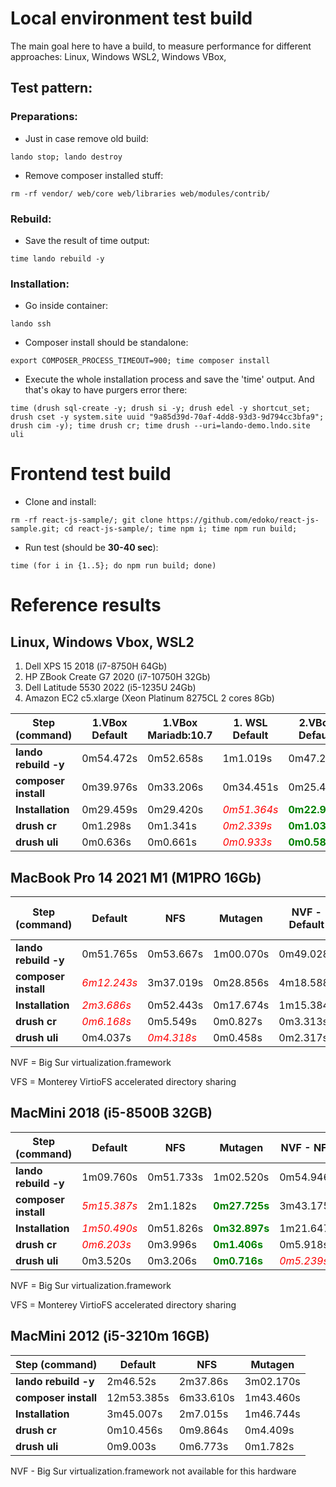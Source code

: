 # Local environment test build

The main goal here to have a build, to measure performance for different approaches: Linux, Windows WSL2, Windows VBox,

## Test pattern:
### Preparations:
- Just in case remove old build:
```
lando stop; lando destroy
```
- Remove composer installed stuff:
```
rm -rf vendor/ web/core web/libraries web/modules/contrib/
```
### Rebuild:
- Save the result of time output:
```
time lando rebuild -y
```
### Installation:
- Go inside container:
```
lando ssh
```
- Composer install should be standalone:
```
export COMPOSER_PROCESS_TIMEOUT=900; time composer install
```
- Execute the whole installation process and save the 'time' output. And that's okay to have purgers error there:
```
time (drush sql-create -y; drush si -y; drush edel -y shortcut_set; drush cset -y system.site uuid "9a85d39d-70af-4dd8-93d3-9d794cc3bfa9"; drush cim -y); time drush cr; time drush --uri=lando-demo.lndo.site uli
```
# Frontend test build
- Clone and install:
```
rm -rf react-js-sample/; git clone https://github.com/edoko/react-js-sample.git; cd react-js-sample/; time npm i; time npm run build;
```
- Run test (should be **30-40 sec**):
```
time (for i in {1..5}; do npm run build; done)
```
# Reference results
## Linux, Windows Vbox, WSL2
1. Dell XPS 15 2018 (i7-8750H 64Gb)
2. HP ZBook Create G7 2020 (i7-10750H 32Gb)
3. Dell Latitude 5530 2022 (i5-1235U 24Gb)
4. Amazon EC2 c5.xlarge (Xeon Platinum 8275CL 2 cores 8Gb)

Step (command) | 1.VBox Default | 1.VBox Mariadb:10.7 | 1. WSL Default | 2.VBox Default | 3.Ubuntu | 4.Ubuntu
--- | --- | --- | --- | --- | --- | ---
**lando rebuild -y** | 0m54.472s | 0m52.658s | 1m1.019s | 0m47.213s | 1m7,173s | 0m49.214s
**composer install** | 0m39.976s | 0m33.206s | 0m34.451s | 0m25.438s | <font color="red">*1m15.002s*</font> | <font color="green">**0m19.287s**</font>
**Installation** | 0m29.459s | 0m29.420s | <font color="red">*0m51.364s*</font> | <font color="green">**0m22.902s**</font> | 0m49.798s | 0m30.790s
**drush cr** | 0m1.298s | 0m1.341s | <font color="red">*0m2.339s*</font> | <font color="green">**0m1.031s**</font> | 0m2.170s | 0m1.412s
**drush uli** | 0m0.636s | 0m0.661s | <font color="red">*0m0.933s*</font> | <font color="green">**0m0.589s**</font> | 0m0.797s | 0m0.715s

## MacBook Pro 14 2021 M1 (M1PRO 16Gb)

Step (command) | Default | NFS | Mutagen | NVF - Default | NVF - NFS | NVF - NFS+VFS | NVF - Mutagen+VFS | NVF - Mutagen | DD Mutagen plugin
--- | --- | --- | --- | --- | --- | --- | --- | --- | ---
**lando rebuild -y** | 0m51.765s | 0m53.667s | 1m00.070s | 0m49.028s | 0m45.311s | 0m45.893s | 0m49.446s | 0m56.399s | 1m21.600s
**composer install** | <font color="red">*6m12.243s*</font> | 3m37.019s | 0m28.856s | 4m18.588s | 2m21.539s | 2m33.923s | 0m29.812s | <font color="green">**0m25.302s**</font> | 2m47.488s
**Installation** | <font color="red">*2m3.686s*</font> | 0m52.443s | 0m17.674s | 1m15.384s | 0m43.886s | 0m36.884s | <font color="green">**0m15.371s**</font> | 0m17.122s | 0m42.031s
**drush cr** | <font color="red">*0m6.168s*</font> | 0m5.549s | 0m0.827s | 0m3.313s | 0m4.965s | 0m3.540s | 0m0.736s | <font color="green">**0m0.691s**</font> | 0m4.159s
**drush uli** | 0m4.037s | <font color="red">*0m4.318s*</font> | 0m0.458s | 0m2.317s | 0m3.637s | 0m2.438s | <font color="green">**0m0.382s**</font> | 0m0.383s | 0m3.539s

NVF = Big Sur virtualization.framework

VFS = Monterey VirtioFS accelerated directory sharing

## MacMini 2018 (i5-8500B 32GB)

Step (command) | Default | NFS | Mutagen | NVF - NFS | NVF - VFS | NVF - Mutangen+VFS | NVF - Mutagen
--- | --- | --- | --- | --- | --- | --- | ---
**lando rebuild -y** | 1m09.760s | 0m51.733s | 1m02.520s | 0m54.946s | 0m52.401s | 0m58.567s | 1m03.250s
**composer install** | <font color="red">*5m15.387s*</font> | 2m1.182s | <font color="green">**0m27.725s**</font> | 3m43.175s | 2m25.208s | 0m30.047s | 1m4.242s
**Installation** | <font color="red">*1m50.490s*</font> | 0m51.826s | <font color="green">**0m32.897s**</font> | 1m21.647s | 1m20.198s | 0m44.975s | 0m48.675s
**drush cr** | <font color="red">*0m6.203s*</font> | 0m3.996s | <font color="green">**0m1.406s**</font> | 0m5.918s | 0m4.872s | 0m1.709s | 0m2.002s
**drush uli** | 0m3.520s | 0m3.206s | <font color="green">**0m0.716s**</font> | <font color="red">*0m5.239s*</font> | 0m3.104s | 0m0.833s | 0m0.840s

NVF = Big Sur virtualization.framework

VFS = Monterey VirtioFS accelerated directory sharing

## MacMini 2012 (i5-3210m 16GB)

Step (command) | Default | NFS | Mutagen
--- | --- | --- | ---
**lando rebuild -y** | 2m46.52s | 2m37.86s | 3m02.170s
**composer install** | 12m53.385s | 6m33.610s | 1m43.460s
**Installation** | 3m45.007s | 2m7.015s | 1m46.744s
**drush cr** | 0m10.456s | 0m9.864s | 0m4.409s
**drush uli** | 0m9.003s | 0m6.773s | 0m1.782s

NVF - Big Sur virtualization.framework not available for this hardware
